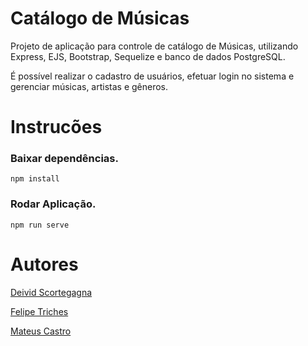 # Catálogo de Músicas

Projeto de aplicação para controle de catálogo de Músicas, utilizando Express, EJS, Bootstrap, Sequelize e banco de dados PostgreSQL.

É possível realizar o cadastro de usuários, efetuar login no sistema e gerenciar músicas, artistas e gêneros.

# Instrucões
### Baixar dependências.
```
npm install
```

### Rodar Aplicação.
```
npm run serve
```

# Autores
[Deivid Scortegagna](https://github.com/evilpsy)

[Felipe Triches](https://github.com/felipetriches20)

[Mateus Castro](https://github.com/omateuscastro)
